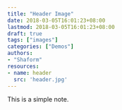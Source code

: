 ```yaml
---
title: "Header Image"
date: 2018-03-05T16:01:23+08:00
lastmod: 2018-03-05T16:01:23+08:00
draft: true
tags: ["images"]
categories: ["Demos"]
authors:
- "Shaform"
resources:
- name: header
  src: 'header.jpg'
---
```


This is a simple note.
